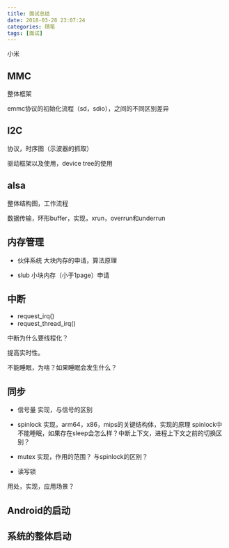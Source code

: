 ```yaml
---
title: 面试总结
date: 2018-03-28 23:07:24
categories: 随笔
tags: [面试]
---
```



小米
<!--more-->
## MMC

整体框架

emmc协议的初始化流程（sd，sdio），之间的不同区别差异

## I2C

协议，时序图（示波器的抓取）

驱动框架以及使用，device tree的使用

## alsa

整体结构图，工作流程

数据传输，环形buffer，实现，xrun，overrun和underrun

## 内存管理

* 伙伴系统
大块内存的申请，算法原理

* slub
小块内存（小于1page）申请

## 中断

* request_irq()
* request_thread_irq()

中断为什么要线程化？

提高实时性。

不能睡眠，为啥？如果睡眠会发生什么？

## 同步

* 信号量
实现，与信号的区别

* spinlock
实现，arm64，x86，mips的关键结构体，实现的原理
spinlock中不能睡眠，如果存在sleep会怎么样？中断上下文，进程上下文之前的切换区别？

* mutex
实现，作用的范围？
与spinlock的区别？

* 读写锁

用处，实现，应用场景？

## Android的启动

## 系统的整体启动

